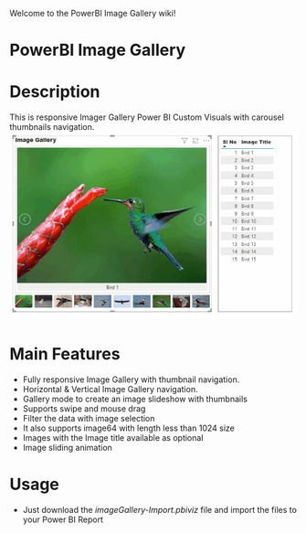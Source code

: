 Welcome to the PowerBI Image Gallery wiki!
# PowerBI Image Gallery

# Description
  This is responsive Imager Gallery Power BI Custom Visuals with carousel thumbnails navigation. 
![alt text](https://github.com/prabhubeec/PowerBI-ImageGallery/blob/master/Report-Navigation.gif?raw=true)


# Main Features

*   Fully responsive Image Gallery with thumbnail navigation.
*   Horizontal & Vertical Image Gallery navigation.
*   Gallery mode to create an image slideshow with thumbnails
*   Supports swipe and mouse drag
*   Filter the data with image selection 
*   It also supports image64 with length less than 1024 size
*   Images with the Image title available as optional
*   Image sliding animation

# Usage 

*   Just download the *imageGallery-Import.pbiviz* file and import the files to your Power BI Report
